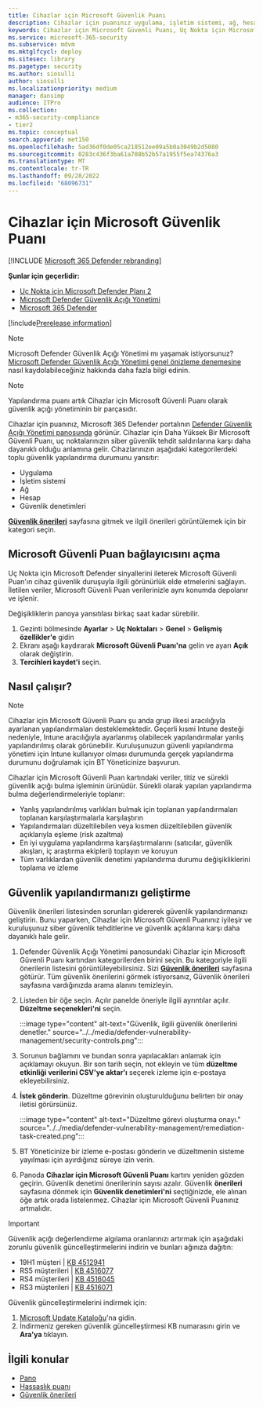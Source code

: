 ```yaml
---
title: Cihazlar için Microsoft Güvenlik Puanı
description: Cihazlar için puanınız uygulama, işletim sistemi, ağ, hesaplar ve güvenlik denetimleri genelinde cihazlarınızın toplu güvenlik yapılandırma durumunu gösterir.
keywords: Cihazlar için Microsoft Güvenli Puanı, Uç Nokta için Microsoft Defender Cihazlar için Microsoft Güvenli Puanı, güvenli puan, yapılandırma puanı, Tehdit ve Güvenlik Açığı Yönetimi, güvenlik denetimleri, geliştirme fırsatları, zaman içinde güvenlik yapılandırma puanı, güvenlik duruşu, temel, Microsoft Defender Güvenlik Açığı Yönetimi
ms.service: microsoft-365-security
ms.subservice: mdvm
ms.mktglfcycl: deploy
ms.sitesec: library
ms.pagetype: security
ms.author: siosulli
author: siosulli
ms.localizationpriority: medium
manager: dansimp
audience: ITPro
ms.collection:
- m365-security-compliance
- tier2
ms.topic: conceptual
search.appverid: met150
ms.openlocfilehash: 5ad36df0de05ca218512ee09a5b0a3049b2d5080
ms.sourcegitcommit: 0283c436f3ba61a708b52b57a1955f5ea74376a3
ms.translationtype: MT
ms.contentlocale: tr-TR
ms.lasthandoff: 09/28/2022
ms.locfileid: "68096731"
---
```

# <a name="microsoft-secure-score-for-devices"></a>Cihazlar için Microsoft Güvenlik Puanı

[!INCLUDE [Microsoft 365 Defender rebranding](../../includes/microsoft-defender.md)]

**Şunlar için geçerlidir:**

- [Uç Nokta için Microsoft Defender Planı 2](https://go.microsoft.com/fwlink/?linkid=2154037)
- [Microsoft Defender Güvenlik Açığı Yönetimi](index.yml)
- [Microsoft 365 Defender](https://go.microsoft.com/fwlink/?linkid=2118804)

[!include[Prerelease information](../../includes/prerelease.md)]

>[!Note]
> Microsoft Defender Güvenlik Açığı Yönetimi mı yaşamak istiyorsunuz? [Microsoft Defender Güvenlik Açığı Yönetimi genel önizleme denemesine](../defender-vulnerability-management/get-defender-vulnerability-management.md) nasıl kaydolabileceğiniz hakkında daha fazla bilgi edinin.

> [!NOTE]
> Yapılandırma puanı artık Cihazlar için Microsoft Güvenli Puanı olarak güvenlik açığı yönetiminin bir parçasıdır.

Cihazlar için puanınız, Microsoft 365 Defender portalının [Defender Güvenlik Açığı Yönetimi panosunda](tvm-dashboard-insights.md) görünür. Cihazlar için Daha Yüksek Bir Microsoft Güvenli Puanı, uç noktalarınızın siber güvenlik tehdit saldırılarına karşı daha dayanıklı olduğu anlamına gelir. Cihazlarınızın aşağıdaki kategorilerdeki toplu güvenlik yapılandırma durumunu yansıtır:

- Uygulama
- İşletim sistemi
- Ağ
- Hesap
- Güvenlik denetimleri

[**Güvenlik önerileri**](tvm-security-recommendation.md) sayfasına gitmek ve ilgili önerileri görüntülemek için bir kategori seçin.

## <a name="turn-on-the-microsoft-secure-score-connector"></a>Microsoft Güvenli Puan bağlayıcısını açma

Uç Nokta için Microsoft Defender sinyallerini ileterek Microsoft Güvenli Puan'ın cihaz güvenlik duruşuyla ilgili görünürlük elde etmelerini sağlayın. İletilen veriler, Microsoft Güvenli Puan verilerinizle aynı konumda depolanır ve işlenir.

Değişikliklerin panoya yansıtılası birkaç saat kadar sürebilir.

1. Gezinti bölmesinde **Ayarlar** \> **Uç Noktaları** \> **Genel** \> **Gelişmiş özellikler'e** gidin
2. Ekranı aşağı kaydırarak **Microsoft Güvenli Puanı'na** gelin ve ayarı **Açık** olarak değiştirin.
3. **Tercihleri kaydet'i** seçin.

## <a name="how-it-works"></a>Nasıl çalışır?

> [!NOTE]
> Cihazlar için Microsoft Güvenli Puanı şu anda grup ilkesi aracılığıyla ayarlanan yapılandırmaları desteklemektedir. Geçerli kısmi Intune desteği nedeniyle, Intune aracılığıyla ayarlanmış olabilecek yapılandırmalar yanlış yapılandırılmış olarak görünebilir. Kuruluşunuzun güvenli yapılandırma yönetimi için Intune kullanıyor olması durumunda gerçek yapılandırma durumunu doğrulamak için BT Yöneticinize başvurun.

Cihazlar için Microsoft Güvenli Puan kartındaki veriler, titiz ve sürekli güvenlik açığı bulma işleminin ürünüdür. Sürekli olarak yapılan yapılandırma bulma değerlendirmeleriyle toplanır:

- Yanlış yapılandırılmış varlıkları bulmak için toplanan yapılandırmaları toplanan karşılaştırmalarla karşılaştırın
- Yapılandırmaları düzeltilebilen veya kısmen düzeltilebilen güvenlik açıklarıyla eşleme (risk azaltma)
- En iyi uygulama yapılandırma karşılaştırmalarını (satıcılar, güvenlik akışları, iç araştırma ekipleri) toplayın ve koruyun
- Tüm varlıklardan güvenlik denetimi yapılandırma durumu değişikliklerini toplama ve izleme

## <a name="improve-your-security-configuration"></a>Güvenlik yapılandırmanızı geliştirme

Güvenlik önerileri listesinden sorunları gidererek güvenlik yapılandırmanızı geliştirin. Bunu yaparken, Cihazlar için Microsoft Güvenli Puanınız iyileşir ve kuruluşunuz siber güvenlik tehditlerine ve güvenlik açıklarına karşı daha dayanıklı hale gelir.

1. Defender Güvenlik Açığı Yönetimi panosundaki Cihazlar için Microsoft Güvenli Puanı kartından kategorilerden birini seçin. Bu kategoriyle ilgili önerilerin listesini görüntüleyebilirsiniz. Sizi [**Güvenlik önerileri**](tvm-security-recommendation.md) sayfasına götürür. Tüm güvenlik önerilerini görmek istiyorsanız, Güvenlik önerileri sayfasına vardığınızda arama alanını temizleyin.

2. Listeden bir öğe seçin. Açılır panelde öneriyle ilgili ayrıntılar açılır. **Düzeltme seçenekleri'ni** seçin.

   :::image type="content" alt-text="Güvenlik, ilgili güvenlik önerilerini denetler." source="../../media/defender-vulnerability-management/security-controls.png":::

3. Sorunun bağlamını ve bundan sonra yapılacakları anlamak için açıklamayı okuyun. Bir son tarih seçin, not ekleyin ve tüm **düzeltme etkinliği verilerini CSV'ye aktar'ı** seçerek izleme için e-postaya ekleyebilirsiniz.

4. **İstek gönderin**. Düzeltme görevinin oluşturulduğunu belirten bir onay iletisi görürsünüz.

   :::image type="content" alt-text="Düzeltme görevi oluşturma onayı." source="../../media/defender-vulnerability-management/remediation-task-created.png":::

5. BT Yöneticinize bir izleme e-postası gönderin ve düzeltmenin sisteme yayılması için ayırdığınız süreye izin verin.

6. Panoda **Cihazlar için Microsoft Güvenli Puanı** kartını yeniden gözden geçirin. Güvenlik denetimi önerilerinin sayısı azalır. Güvenlik **önerileri** sayfasına dönmek için **Güvenlik denetimleri'ni** seçtiğinizde, ele alınan öğe artık orada listelenmez. Cihazlar için Microsoft Güvenli Puanınız artmalıdır.

> [!IMPORTANT]
>Güvenlik açığı değerlendirme algılama oranlarınızı artırmak için aşağıdaki zorunlu güvenlik güncelleştirmelerini indirin ve bunları ağınıza dağıtın:
>
> - 19H1 müşteri | [KB 4512941](https://support.microsoft.com/help/4512941/windows-10-update-kb4512941)
> - RS5 müşterileri | [KB 4516077](https://support.microsoft.com/help/4516077/windows-10-update-kb4516077)
> - RS4 müşterileri | [KB 4516045](https://support.microsoft.com/help/4516045/windows-10-update-kb4516045)
> - RS3 müşterileri | [KB 4516071](https://support.microsoft.com/help/4516071/windows-10-update-kb4516071)
>
> Güvenlik güncelleştirmelerini indirmek için:
>
> 1. [Microsoft Update Kataloğu](https://www.catalog.update.microsoft.com/home.aspx)'na gidin.
> 2. İndirmeniz gereken güvenlik güncelleştirmesi KB numarasını girin ve **Ara'ya** tıklayın.

## <a name="related-topics"></a>İlgili konular

- [Pano](tvm-dashboard-insights.md)
- [Hassaslık puanı](tvm-exposure-score.md)
- [Güvenlik önerileri](tvm-security-recommendation.md)
